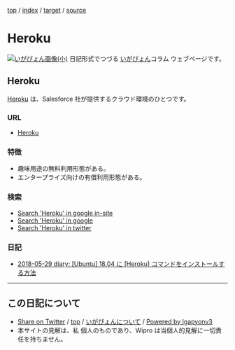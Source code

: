 [top](../index.html) / [index](index.html) / [target](http://www.igapyon.jp/igapyon/diary/keyword/heroku.html) / [source](https://github.com/igapyon/diary/blob/master/keyword/heroku.src.md) 

Heroku
=====================================================================================================
[![いがぴょん画像(小)](http://www.igapyon.jp/igapyon/diary/images/iga200306s.jpg "いがぴょん")](http://www.igapyon.jp/igapyon/diary/memo/memoigapyon.html) 日記形式でつづる [いがぴょん](http://www.igapyon.jp/igapyon/diary/memo/memoigapyon.html)コラム ウェブページです。

## Heroku

[Heroku](heroku.html) は、Salesforce 社が提供するクラウド環境のひとつです。

### URL

* [Heroku](https://jp.heroku.com/)

### 特徴

* 趣味用途の無料利用形態がある。
* エンタープライズ向けの有償利用形態がある。

### 検索

* [Search 'Heroku' in google in-site](https://www.google.co.jp/#pws=0&q=site:http%3A%2F%2Fwww.igapyon.jp%2Figapyon%2Fdiary%2F+Heroku)
* [Search 'Heroku' in google](https://www.google.co.jp/#pws=0&q=Heroku)
* [Search 'Heroku' in twitter](https://twitter.com/search?q=%23Heroku)

### 日記

* [2018-05-29 diary: [Ubuntu] 18.04 に [Heroku] コマンドをインストールする方法](../2018/ig180529.html)



----------------------------------------------------------------------------------------------------

## この日記について

* [Share on Twitter](https://twitter.com/intent/tweet?hashtags=igapyon%2Cdiary%2C%E3%81%84%E3%81%8C%E3%81%B4%E3%82%87%E3%82%93%2CHeroku&text=Heroku&url=http%3A%2F%2Fwww.igapyon.jp%2Figapyon%2Fdiary%2Fkeyword%2Fheroku.html) / [top](../index.html) / [いがぴょんについて](http://www.igapyon.jp/igapyon/diary/memo/memoigapyon.html) / [Powered by Igapyonv3](https://github.com/igapyon/igapyonv3)
* 本サイトの見解は、私 個人のものであり、Wipro は当個人的見解に一切責任を持ちません。 
